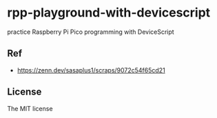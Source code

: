 # rpp-playground-with-devicescript

practice Raspberry Pi Pico programming with DeviceScript

## Ref

- https://zenn.dev/sasaplus1/scraps/9072c54f65cd21

## License

The MIT license
